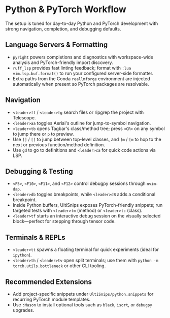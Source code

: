 # Python & PyTorch Workflow

The setup is tuned for day-to-day Python and PyTorch development with strong navigation, completion, and debugging defaults.

## Language Servers & Formatting
- `pyright` powers completions and diagnostics with workspace-wide analysis and PyTorch-friendly import discovery.
- `ruff_lsp` provides fast linting feedback; format with `:lua vim.lsp.buf.format()` to run your configured server-side formatter.
- Extra paths from the Conda `reallmforge` environment are injected automatically when present so PyTorch packages are resolvable.

## Navigation
- `<leader>ff` / `<leader>fg` search files or ripgrep the project with Telescope.
- `<leader>aa` toggles Aerial's outline for jump-to-symbol navigation.
- `<leader>tb` opens Tagbar's class/method tree; press `<CR>` on any symbol to jump there or `p` to preview.
- Use `]]` / `[[` to jump between top-level classes, and `]m` / `[m` to hop to the next or previous function/method definition.
- Use `gd` to go to definitions and `<leader>ca` for quick code actions via LSP.

## Debugging & Testing
- `<F5>`, `<F10>`, `<F11>`, and `<F12>` control debugpy sessions through `nvim-dap`.
- `<leader>db` toggles breakpoints, while `<leader>dB` adds a conditional breakpoint.
- Inside Python buffers, UltiSnips exposes PyTorch-friendly snippets; run targeted tests with `<leader>tm` (method) or `<leader>tc` (class).
- `<leader>tf` starts an interactive debug session on the visually selected block—perfect for stepping through tensor code.

## Terminals & REPLs
- `<leader>tt` spawns a floating terminal for quick experiments (ideal for `ipython`).
- `<leader>th` / `<leader>tv` open split terminals; use them with `python -m torch.utils.bottleneck` or other CLI tooling.

## Recommended Extensions
- Add project-specific snippets under `UltiSnips/python.snippets` for recurring PyTorch module templates.
- Use `:Mason` to install optional tools such as `black`, `isort`, or `debugpy` upgrades.
